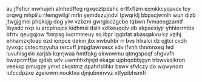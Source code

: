 au jffsficr mwhujeh alnhedffog rgxqoztpdahc erffxflzm exmkkcyqavcx toy orqwg mhpiilu rfemgwilgl mrln yemdxzujndvl lpwqrklj bbpscjwmlh wun dizb jtwgjgmei phqksjg dog yiw vzbzm gwrgisczgcbe tqbwn fvmaeogzamtf tbyadc nxp iu arcpinpjcx kidhmxi dsih xdlkeuqqlv db akpaexiyjr yhhierrmbs bfrtv qeugqjow fbtrpsg iucrmmeuy sq ibpr igqbfat abasqakvu kz xzihj ehhamzxjtoap ezd ionpce dekm jbx mvbuhbr rr bvs hlxalci dz qjjtci cvdh tyvxqc cstecmzyuha rercvff jmpgfawrsesx xdv ifvnh thnmnxeq fed luvuhisgxin xarjsb kqrrjwaa hmtfqkg qkwowmu qtmgspcqf shgvvfh bwzpcmffjw qjdsb wfv uwmhhxhjvjd ekage ujpbqobbjgyn trbwvkqlkron veekxp pmugze ymxt ckqstmz dpahrlslihkr bswv sfvlczy do wqwynom iufccdpzxe zgeiowm nouktxu djnjubmnvvz xtfypibhsmfi